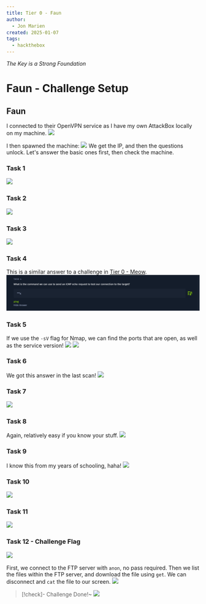 ```yaml
---
title: Tier 0 - Faun
author:
  - Jon Marien
created: 2025-01-07
tags:
  - hackthebox
---
```

*The Key is a Strong Foundation*

# Faun - Challenge Setup
## Faun
I connected to their OpenVPN service as I have my own AttackBox locally on my machine. 
![](openvpn%20connection.png)

I then spawned the machine:
![](spawn%20machine.png)
We get the IP, and then the questions unlock. Let's answer the basic ones first, then check the machine.

### Task 1
![](ftp%20meaning.png)
### Task 2
![](ftp%20port%20number.png)
### Task 3
![](sftp.png)
### Task 4
This is a similar answer to a challenge in [Tier 0 - Meow](Tier%200%20-%20Meow.md).
![](Resources/Learning/HackTheBox/Red%20Teaming/Basics/Faun/ping.png)
### Task 5
If we use the `-sV` flag for Nmap, we can find the ports that are open, as well as the service version!
![](ftp%20version.png)
![](nmap%20scan%20for%20ftp%20version.png)
### Task 6
We got this answer in the last scan!
![](unix%20os.png)
### Task 7
![](ftp%20help%20menu.png)
### Task 8
Again, relatively easy if you know your stuff.
![](anonymous.png)
### Task 9
I know this from my years of schooling, haha!
![](ftp%20successful%20port.png)
### Task 10
![](ls.png)
### Task 11
![](ftp%20file%20get.png)
### Task 12 - Challenge Flag
![](submitted%20root%20flag.png)

First, we connect to the FTP server with `anon`, no pass required. Then we list the files within the FTP server, and download the file using `get`. We can disconnect and `cat` the file to our screen.
![](ftp%20connection%20for%20challenge.png)

> [!check]- Challenge Done!~
> ![](root%20flag%20in%20console.png)
